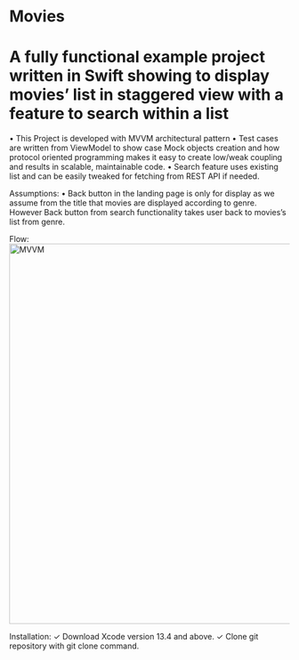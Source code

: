 # Movies
# A fully functional example project written in Swift showing to display movies’ list in staggered view with a feature to search within a list


• This Project is developed with MVVM architectural pattern
• Test cases are written from ViewModel to show case Mock objects creation and how protocol oriented programming makes it easy to create low/weak coupling and results in scalable, maintainable code.
• Search feature uses existing list and can be easily tweaked for fetching from REST API if needed.

Assumptions: 
• Back button in the landing page is only for display as we assume from the title that movies are displayed according to genre. However Back button from search functionality takes user back to movies’s list from genre.


Flow:
<img width="684" alt="MVVM" src="https://github.com/ReetaDubey/Movies/assets/19585219/1ddd9742-265d-40ea-b748-0370990c3bad">


Installation:
    ✓    Download Xcode version 13.4 and above.
    ✓    Clone git repository with git clone command.

